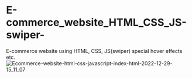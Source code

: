 # E-commerce_website_HTML_CSS_JS-swiper-
E-commerce website using HTML, CSS, JS(swiper) special hover effects etc.
![Ecommerce-website-html-css-javascript-index-html-2022-12-29-15_11_07](https://user-images.githubusercontent.com/116146092/209945950-971ff9ab-50b4-49e3-aaee-99915124cc99.png)
